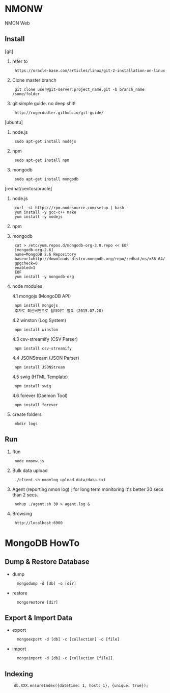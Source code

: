 NMONW
=========

NMON Web


Install
------------

[git]

1. refer to

        https://oracle-base.com/articles/linux/git-2-installation-on-linux
        
2. Clone master branch

        git clone user@git-server:project_name.git -b branch_name /some/folder

3. git simple guide. no deep shit!

        http://rogerdudler.github.io/git-guide/
        
[ubuntu]

1. node.js

        sudo apt-get install nodejs

2. npm 

        sudo apt-get install npm

3. mongodb

        sudo apt-get install mongodb


[redhat/centos/oracle]

1. node.js

        curl -sL https://rpm.nodesource.com/setup | bash -
        yum install -y gcc-c++ make
        yum install -y nodejs
    
2. npm

3. mongodb

        cat > /etc/yum.repos.d/mongodb-org-3.0.repo << EOF
        [mongodb-org-2.6]
        name=MongoDB 2.6 Repository
        baseurl=http://downloads-distro.mongodb.org/repo/redhat/os/x86_64/
        gpgcheck=0
        enabled=1
        EOF
        yum install -y mongodb-org

4. node modules

    4.1 mongojs (MongoDB API)

        npm install mongojs
        추가로 최신버전으로 업데이트 필요 (2015.07.28)

    4.2 winston (Log System)

        npm install winston

    4.3 csv-streamify (CSV Parser)

        npm install csv-streamify

    4.4 JSONStream (JSON Parser)

        npm install JSONStream

    4.5 swig (HTML Template)

        npm install swig

    4.6 forever (Daemon Tool)

        npm install forever


5. create folders
    
        mkdir logs 

Run
---

1. Run

        node nmonw.js

2. Bulk data upload

        ./client.sh nmonlog upload data/data.txt

3. Agent (reporting nmon log) ; for long term monitoring it's better 30 secs than 2 secs.

        nohup ./agent.sh 30 > agent.log &

3. Browsing

        http://localhost:6900



MongoDB HowTo
=============


Dump & Restore Database
-----------------------

* dump

        mongodump -d [db] -o [dir]


* restore

        mongorestore [dir]


Export & Import Data
--------------------

* export

        mongoexport -d [db] -c [collection] -o [file]

* import

        mongoimport -d [db] -c [collection [file]]

Indexing
--------

        db.XXX.ensureIndex({datetime: 1, host: 1}, {unique: true});


